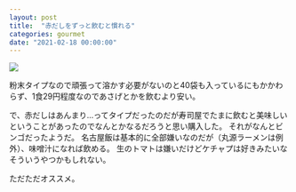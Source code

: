 ```yaml
---
layout: post
title:  "赤だしをずっと飲むと慣れる"
categories: gourmet
date: "2021-02-18 00:00:00"
---
```


<div class="amazon">
<a href="https://www.amazon.co.jp/%E6%B0%B8%E8%B0%B7%E5%9C%92-%E8%B5%A4%E3%81%A0%E3%81%97%E3%81%BF%E3%81%9D%E6%B1%81-%E5%BE%B3%E7%94%A8-40%E9%A3%9F%E5%85%A5/dp/B07Q68YDK1?_encoding=UTF8&psc=1&refRID=G9HMSPX991PM37GD9K54&linkCode=li3&tag=infirmaria112-22&linkId=42c335df93d3c44fb2b446af1aaaf3c8&language=ja_JP&ref_=as_li_ss_il" target="_blank"><img border="0" src="//ws-fe.amazon-adsystem.com/widgets/q?_encoding=UTF8&ASIN=B07Q68YDK1&Format=_SL250_&ID=AsinImage&MarketPlace=JP&ServiceVersion=20070822&WS=1&tag=infirmaria112-22&language=ja_JP" ></a><img src="https://ir-jp.amazon-adsystem.com/e/ir?t=infirmaria112-22&language=ja_JP&l=li3&o=9&a=B07Q68YDK1" width="1" height="1" border="0" alt="" style="border:none !important; margin:0px !important;" />
</div>

粉末タイプなので頑張って溶かす必要がないのと40袋も入っているにもかかわらず、1食29円程度なのであさげとかを飲むより安い。

で、赤だしはあんまり...ってタイプだったのだが寿司屋でたまに飲むと美味しいということがあったのでなんとかなるだろうと思い購入した。
それがなんとビンゴだったようだ。
名古屋飯は基本的に全部嫌いなのだが（丸源ラーメンは例外）、味噌汁になれば飲める。
生のトマトは嫌いだけどケチャプは好きみたいなそういうやつかもしれない。

ただただオススメ。
